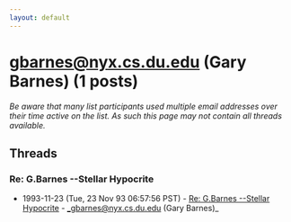 ```yaml
---
layout: default
---
```


# gbarnes@nyx.cs.du.edu (Gary Barnes) (1 posts)

_Be aware that many list participants used multiple email addresses over their time active on the list. As such this page may not contain all threads available._

## Threads

### Re: G.Barnes --Stellar Hypocrite
+ 1993-11-23 (Tue, 23 Nov 93 06:57:56 PST) - [Re: G.Barnes --Stellar Hypocrite](/archive/1993/11/84999f12e4464211a1e47ed1e69737bfc4e205dd7e720ebfd3a9182c438277a1) - _gbarnes@nyx.cs.du.edu (Gary Barnes)_

